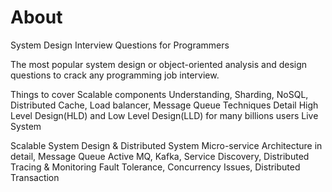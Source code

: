 # About

System Design Interview Questions for Programmers

The most popular system design or object-oriented analysis and design questions to crack any programming job interview.

Things to cover
Scalable components Understanding, Sharding, NoSQL,
Distributed Cache, Load balancer, Message Queue Techniques
Detail High Level Design(HLD) and Low Level Design(LLD) for many billions users Live System

Scalable System Design & Distributed System
Micro-service Architecture in detail, Message Queue Active MQ, Kafka,
Service Discovery, Distributed Tracing & Monitoring
Fault Tolerance, Concurrency Issues, Distributed Transaction
